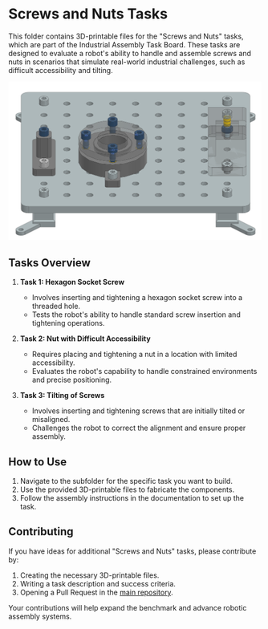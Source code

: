 # Screws and Nuts Tasks

This folder contains 3D-printable files for the "Screws and Nuts" tasks, which are part of the Industrial Assembly Task Board. These tasks are designed to evaluate a robot's ability to handle and assemble screws and nuts in scenarios that simulate real-world industrial challenges, such as difficult accessibility and tilting.

![Screws and Nuts Taskboard](../../source/images/screw_nut_assembly_taskboard_finished.png)

## Tasks Overview

1. **Task 1: Hexagon Socket Screw**
   - Involves inserting and tightening a hexagon socket screw into a threaded hole.
   - Tests the robot's ability to handle standard screw insertion and tightening operations.

2. **Task 2: Nut with Difficult Accessibility**
   - Requires placing and tightening a nut in a location with limited accessibility.
   - Evaluates the robot's capability to handle constrained environments and precise positioning.

3. **Task 3: Tilting of Screws**
   - Involves inserting and tightening screws that are initially tilted or misaligned.
   - Challenges the robot to correct the alignment and ensure proper assembly.

## How to Use

1. Navigate to the subfolder for the specific task you want to build.
2. Use the provided 3D-printable files to fabricate the components.
3. Follow the assembly instructions in the documentation to set up the task.

## Contributing

If you have ideas for additional "Screws and Nuts" tasks, please contribute by:

1. Creating the necessary 3D-printable files.
2. Writing a task description and success criteria.
3. Opening a Pull Request in the [main repository](https://github.com/WBK-Robotics/industrial-assembly-taskboard).

Your contributions will help expand the benchmark and advance robotic assembly systems.